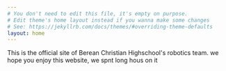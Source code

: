 ```yaml
---
# You don't need to edit this file, it's empty on purpose.
# Edit theme's home layout instead if you wanna make some changes
# See: https://jekyllrb.com/docs/themes/#overriding-theme-defaults
layout: home
---
```


This is the official site of Berean Christian Highschool's robotics team. we hope you enjoy this website, we spnt long hous on it
